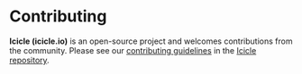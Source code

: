 # Contributing

**Icicle (icicle.io)** is an open-source project and welcomes contributions from the community. Please see our [contributing guidelines](//github.com/icicleio/Icicle/blob/master/CONTRIBUTING.md) in the [Icicle repository](//github.com/icicleio/Icicle).
